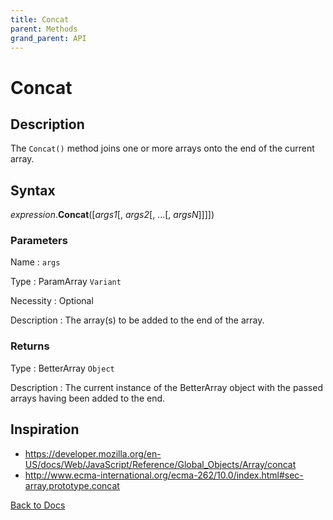 ```yaml
---
title: Concat
parent: Methods
grand_parent: API
---
```


# Concat

## Description
The `Concat()` method joins one or more arrays onto the end of the current array.

## Syntax

*expression*.**Concat**([*args1*[, *args2*[, ...[, *argsN*]]]])

### Parameters

Name 
: `args`

Type
: ParamArray `Variant`

Necessity
: Optional

Description
: The array(s) to be added to the end of the array. 

### Returns

Type
: BetterArray `Object`

Description
: The current instance of the BetterArray object with the passed arrays having been added to the end. 

## Inspiration
* <https://developer.mozilla.org/en-US/docs/Web/JavaScript/Reference/Global_Objects/Array/concat>
* <http://www.ecma-international.org/ecma-262/10.0/index.html#sec-array.prototype.concat>

[Back to Docs](https://senipah.github.io/VBA-Better-Array/)